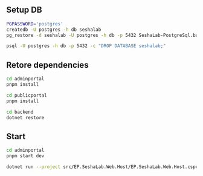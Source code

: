 ## Setup DB

```bash
PGPASSWORD='postgres'
createdb -U postgres -h db seshalab
pg_restore -d seshalab -U postgres -h db -p 5432 SeshaLab-PostgreSql.backup
```
```bash
psql -U postgres -h db -p 5432 -c "DROP DATABASE seshalab;"
```

## Retore dependencies

```bash
cd adminportal
pnpm install
```

```bash
cd publicportal
pnpm install
```

```bash
cd backend
dotnet restore
```

## Start

```bash
cd adminportal
pnpm start dev
```

```bash
dotnet run --project src/EP.SeshaLab.Web.Host/EP.SeshaLab.Web.Host.csproj --launch-profile Project
```